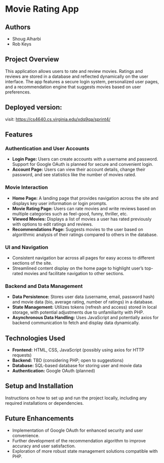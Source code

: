 # Movie Rating App

## Authors
- Shoug Alharbi
- Rob Keys

## Project Overview
This application allows users to rate and review movies. Ratings and reviews are stored in a database and reflected dynamically on the user interface. The app features a secure login system, personalized user pages, and a recommendation engine that suggests movies based on user preferences.

## Deployed version:
visit: https://cs4640.cs.virginia.edu/xdq9qa/sprint4/

## Features

### Authentication and User Accounts
- **Login Page:** Users can create accounts with a username and password. Support for Google OAuth is planned for secure and convenient login.
- **Account Page:** Users can view their account details, change their password, and see statistics like the number of movies rated.

### Movie Interaction
- **Home Page:** A landing page that provides navigation across the site and displays key user information or login prompts.
- **Movie Rating Page:** Users can rate movies and write reviews based on multiple categories such as feel-good, funny, thriller, etc.
- **Viewed Movies:** Displays a list of movies a user has rated previously with options to edit ratings and reviews.
- **Recommendations Page:** Suggests movies to the user based on algorithmic analysis of their ratings compared to others in the database.

### UI and Navigation
- Consistent navigation bar across all pages for easy access to different sections of the site.
- Streamlined content display on the home page to highlight user’s top-rated movies and facilitate navigation to other sections.

### Backend and Data Management
- **Data Persistence:** Stores user data (username, email, password hash) and movie data (bio, average rating, number of ratings) in a database.
- **State Management:** Utilizes tokens (refresh and access) stored in local storage, with potential adjustments due to unfamiliarity with PHP.
- **Asynchronous Data Handling:** Uses JavaScript and potentially axios for backend communication to fetch and display data dynamically.

## Technologies Used
- **Frontend:** HTML, CSS, JavaScript (possibly using axios for HTTP requests)
- **Backend:** TBD (considering PHP; open to suggestions)
- **Database:** SQL-based database for storing user and movie data
- **Authentication:** Google OAuth (planned)

## Setup and Installation
Instructions on how to set up and run the project locally, including any required installations or dependencies.

## Future Enhancements
- Implementation of Google OAuth for enhanced security and user convenience.
- Further development of the recommendation algorithm to improve accuracy and user satisfaction.
- Exploration of more robust state management solutions compatible with PHP.
